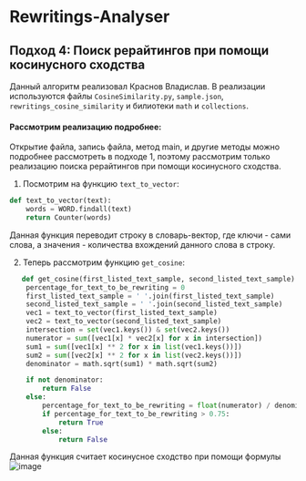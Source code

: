 # Rewritings-Analyser
## Подход 4: Поиск рерайтингов при помощи косинусного сходства   

Данный алгоритм реализовал Краснов Владислав. В реализации используются файлы `CosineSimilarity.py`, `sample.json`, `rewritings_cosine_similarity` и билиотеки `math` и `collections`.

#### Рассмотрим реализацию подробнее:
Открытие файла, запись файла, метод main, и другие методы можно подробнее рассмотреть в подходе 1, поэтому рассмотрим только реализацию поиска рерайтингов при помощи косинусного сходства.

1. Посмотрим на функцию `text_to_vector`:
```python
def text_to_vector(text):
    words = WORD.findall(text)
    return Counter(words)
```
 Данная функция переводит строку в словарь-вектор, где ключи - сами слова, а значения - количества вхождений данного слова в строку.

2. Теперь рассмотрим функцию `get_cosine`:
```python
   def get_cosine(first_listed_text_sample, second_listed_text_sample):
    percentage_for_text_to_be_rewriting = 0
    first_listed_text_sample = ' '.join(first_listed_text_sample)
    second_listed_text_sample = ' '.join(second_listed_text_sample)
    vec1 = text_to_vector(first_listed_text_sample)
    vec2 = text_to_vector(second_listed_text_sample)
    intersection = set(vec1.keys()) & set(vec2.keys())
    numerator = sum([vec1[x] * vec2[x] for x in intersection])
    sum1 = sum([vec1[x] ** 2 for x in list(vec1.keys())])
    sum2 = sum([vec2[x] ** 2 for x in list(vec2.keys())])
    denominator = math.sqrt(sum1) * math.sqrt(sum2)

    if not denominator:
        return False
    else:
        percentage_for_text_to_be_rewriting = float(numerator) / denominator
        if percentage_for_text_to_be_rewriting > 0.75:
            return True
        else:
            return False
```
Данная функция считает косинусное сходство при помощи формулы 
                                                              ![image](https://github.com/Akhunzianov/Rewritings-Analyser/assets/76743076/9946a7f5-c6e5-4996-bd60-683ebc19453c)
